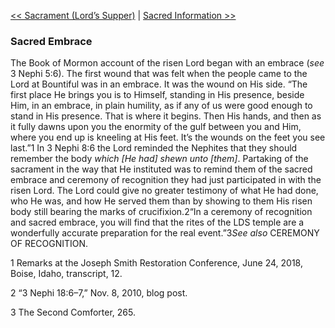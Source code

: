 [<< Sacrament (Lord’s Supper)](Sacrament%20(Lord’s%20Supper))  |  [Sacred Information >>](Sacred%20Information)

### Sacred Embrace
The Book of Mormon account of the risen Lord began with an embrace (*see* 3 Nephi 5:6). The first wound that was felt when the people came to the Lord at Bountiful was in an embrace. It was the wound on His side. “The first place He brings you is to Himself, standing in His presence, beside Him, in an embrace, in plain humility, as if any of us were good enough to stand in His presence. That is where it begins. Then His hands, and then as it fully dawns upon you the enormity of the gulf between you and Him, where you end up is kneeling at His feet. It’s the wounds on the feet you see last.”1 In 3 Nephi 8:6 the Lord reminded the Nephites that they should remember the body *which [He had] shewn unto [them]*. Partaking of the sacrament in the way that He instituted was to remind them of the sacred embrace and ceremony of recognition they had just participated in with the risen Lord. The Lord could give no greater testimony of what He had done, who He was, and how He served them than by showing to them His risen body still bearing the marks of crucifixion.2“In a ceremony of recognition and sacred embrace, you will find that the rites of the LDS temple are a wonderfully accurate preparation for the real event.”3*See also* CEREMONY OF RECOGNITION.



1 Remarks at the Joseph Smith Restoration Conference, June 24, 2018, Boise, Idaho, transcript, 12.


2 “3 Nephi 18:6–7,” Nov. 8, 2010, blog post.


3 The Second Comforter, 265.